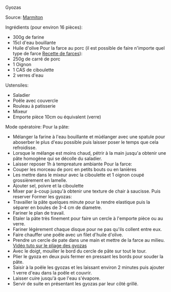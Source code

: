 Gyozas

Source: [Marmiton](https://www.marmiton.org/recettes/recette_veritables-raviolis-japonais-de-a-a-z-gyoza_166959.aspx)

Ingrédients (pour environ 16 pièces):
- 300g de farine
- 15cl d'eau bouillante
- Huile d'olive
Pour la farce au porc (il est possible de faire n'importe quel type de farce [Recette de farces](https://www.pngkit.com/png/detail/908-9083447_coming-soon-link-coming-soon.png)):
- 250g de carré de porc
- 1 Oignon
- 1 CAS de ciboulette
- 2 verres d'eau

Ustensiles:
- Saladier
- Poêle avec couvercle
- Rouleau à patisserie
- Mixeur
- Emporte pièce 10cm ou équivalent (verre)


Mode opératoire:
Pour la pâte:
- Mélanger la farine à l'eau bouillante et mùélanger avec une spatule pour aboserber le plus d'eau possible puis laisser poser le temps que cela refroidisse.
- Lorsque le mélange est moins chaud, pétrir à la main jusqu'a obtenir une pâte homogène qui se décolle du saladier.
- Laisser reposer 1h à tempreature ambiante
Pour la farce:
- Couper les morceau de porc en petits bouts ou en lanières
- Les mettre dans le mixeur avec la ciboulette et 1 oignon coupé grossièrement en lamelle.
- Ajouter sel, poivre et la ciboulette
- Mixer par à-coup jusqu'à obtenir une texture de chair à saucisse. Puis reserver
Former les gyozas:
- Travailler la pâte quelques minute pour la rendre elastique puis la séparer en boules de 3-4 cm de diametre.
- Fariner le plan de travail.
- Etaler la pâte très finement pour faire un cercle à l'emporte pièce ou au verre.
- Fariner légèrement chaque disque pour ne pas qu'ils collent entre eux.
- Faire chauffer une poêle avec un filet d'huile d'olive.
- Prendre un cercle de pate dans une main et mettre de la farce au milieu. 
[Vidéo tuto sur le pliage des gyozas](https://www.youtube.com/watch?v=furUTadCCp4)
- Avec le doigt, mouiller le bord du cercle de pâte sur tout le tour.
- Plier le gyoza en deux puis fermer en pressant les bords pour souder la pâte.
- Saisir à la poêle les gyozas et les laissant environ 2 minutes puis ajouter 1 verre d'eau dans la poêle et couvrir.
- Laisser cuire jusqu'à que l'eau s'évapore.
- Servir de suite en présentant les gyozas par leur côté grillé.
